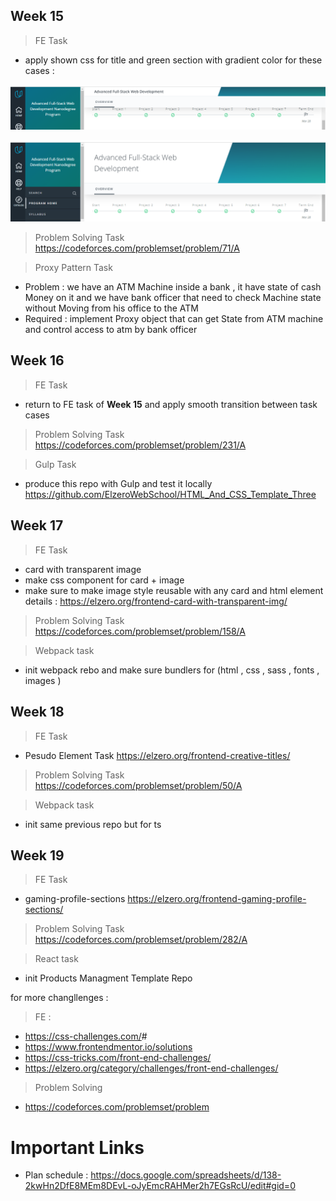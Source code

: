 ## Week  15

> FE Task

- apply shown css for title and green section with gradient color for these cases :

![alt text](./assets/header-udacity.png)

![alt text](./assets/header-udacity2.png)

> Problem Solving Task
<https://codeforces.com/problemset/problem/71/A>

> Proxy Pattern Task

- Problem :  we have an ATM Machine inside a bank , it have state of cash Money on it and we have bank officer that need to check Machine state without Moving from his office to the ATM
- Required :
    implement Proxy object that can get State from ATM machine and control access to atm by bank officer

## Week  16

> FE Task

- return to FE task of **Week 15** and apply smooth transition between task cases

> Problem Solving Task
<https://codeforces.com/problemset/problem/231/A>

> Gulp Task

- produce this repo with Gulp and test it locally
<https://github.com/ElzeroWebSchool/HTML_And_CSS_Template_Three>

## Week  17

> FE Task

- card with transparent image
- make css component for card + image
- make sure to make image style reusable with any card and html element
details : <https://elzero.org/frontend-card-with-transparent-img/>

> Problem Solving Task
<https://codeforces.com/problemset/problem/158/A>

> Webpack task

- init webpack rebo and make sure bundlers for (html , css , sass , fonts , images )

## Week  18

> FE Task

- Pesudo Element Task
<https://elzero.org/frontend-creative-titles/>

> Problem Solving Task
<https://codeforces.com/problemset/problem/50/A>

> Webpack task

- init same previous repo but for ts

## Week 19

> FE Task 

- gaming-profile-sections
<https://elzero.org/frontend-gaming-profile-sections/>

> Problem Solving Task
<https://codeforces.com/problemset/problem/282/A>

> React task

- init Products Managment Template Repo

for more changllenges :
> FE :

- <https://css-challenges.com/>#
- <https://www.frontendmentor.io/solutions>
- <https://css-tricks.com/front-end-challenges/>
- https://elzero.org/category/challenges/front-end-challenges/
> Problem Solving

- https://codeforces.com/problemset/problem

# Important Links 
- Plan schedule : 
    https://docs.google.com/spreadsheets/d/138-2kwHn2DfE8MEm8DEvL-oJyEmcRAHMer2h7EGsRcU/edit#gid=0

